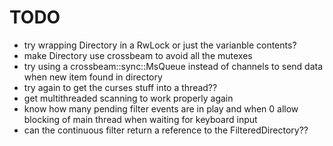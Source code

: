 # TODO

- try wrapping Directory in a RwLock or just the varianble contents?
- make Directory use crossbeam to avoid all the mutexes
- try using a crossbeam::sync::MsQueue instead of channels to send data when new item found in directory
- try again to get the curses stuff into a thread??
- get multithreaded scanning to work properly again
- know how many pending filter events are in play and when 0 allow blocking of main thread when
  waiting for keyboard input
- can the continuous filter return a reference to the FilteredDirectory??
